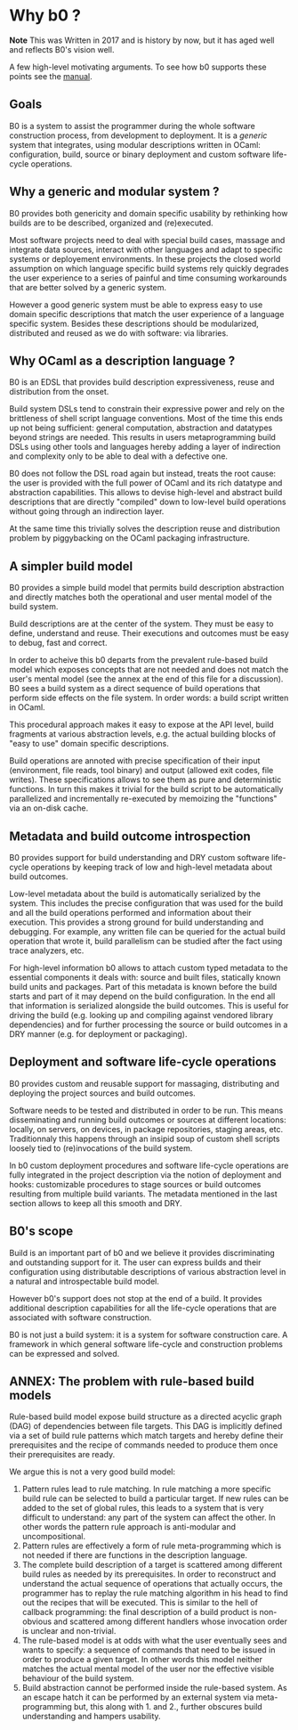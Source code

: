 # Why b0 ?

**Note** This was Written in 2017 and is history by now, but it has
aged well and reflects B0's vision well.

A few high-level motivating arguments. To see how b0 supports these
points see the [manual][manual].

[manual]: http://erratique.ch/software/b0/doc

## Goals

B0 is a system to assist the programmer during the whole software
construction process, from development to deployment. It is a
*generic* system that integrates, using modular descriptions written
in OCaml: configuration, build, source or binary deployment and custom
software life-cycle operations.

## Why a generic and modular system ?

B0 provides both genericity and domain specific usability by
rethinking how builds are to be described, organized and (re)executed.

Most software projects need to deal with special build cases, massage
and integrate data sources, interact with other languages and adapt to
specific systems or deployement environments. In these projects the
closed world assumption on which language specific build systems rely
quickly degrades the user experience to a series of painful and time
consuming workarounds that are better solved by a generic system.

However a good generic system must be able to express easy to use
domain specific descriptions that match the user experience of a
language specific system. Besides these descriptions should be
modularized, distributed and reused as we do with software: via
libraries.

## Why OCaml as a description language ?

B0 is an EDSL that provides build description expressiveness, reuse and
distribution from the onset.

Build system DSLs tend to constrain their expressive power and rely on
the brittleness of shell script language conventions. Most of the time
this ends up not being sufficient: general computation, abstraction
and datatypes beyond strings are needed. This results in users
metaprogramming build DSLs using other tools and languages hereby
adding a layer of indirection and complexity only to be able to deal
with a defective one.

B0 does not follow the DSL road again but instead, treats the root
cause: the user is provided with the full power of OCaml and its rich
datatype and abstraction capabilities. This allows to devise
high-level and abstract build descriptions that are directly
"compiled" down to low-level build operations without going through an
indirection layer.

At the same time this trivially solves the description reuse and
distribution problem by piggybacking on the OCaml packaging
infrastructure.

## A simpler build model

B0 provides a simple build model that permits build description
abstraction and directly matches both the operational and user mental
model of the build system.

Build descriptions are at the center of the system. They must be easy
to define, understand and reuse. Their executions and outcomes must be
easy to debug, fast and correct.

In order to acheive this b0 departs from the prevalent rule-based
build model which exposes concepts that are not needed and does not
match the user's mental model (see the annex at the end of this file
for a discussion). B0 sees a build system as a direct sequence of
build operations that perform side effects on the file system. In
order words: a build script written in OCaml.

This procedural approach makes it easy to expose at the API level,
build fragments at various abstraction levels, e.g. the actual
building blocks of "easy to use" domain specific descriptions.

Build operations are annoted with precise specification of their input
(environment, file reads, tool binary) and output (allowed exit codes,
file writes). These specifications allows to see them as pure and
deterministic functions. In turn this makes it trivial for the build
script to be automatically parallelized and incrementally re-executed
by memoizing the "functions" via an on-disk cache.

## Metadata and build outcome introspection

B0 provides support for build understanding and DRY custom software
life-cycle operations by keeping track of low and high-level metadata
about build outcomes.

Low-level metadata about the build is automatically serialized by the
system. This includes the precise configuration that was used for the
build and all the build operations performed and information about
their execution. This provides a strong ground for build understanding
and debugging. For example, any written file can be queried for the
actual build operation that wrote it, build parallelism can be studied
after the fact using trace analyzers, etc.

For high-level information b0 allows to attach custom typed metadata
to the essential components it deals with: source and built files,
statically known build units and packages. Part of this metadata is
known before the build starts and part of it may depend on the build
configuration. In the end all that information is serialized alongside
the build outcomes. This is useful for driving the build (e.g. looking
up and compiling against vendored library dependencies) and for
further processing the source or build outcomes in a DRY manner
(e.g. for deployment or packaging).

## Deployment and software life-cycle operations

B0 provides custom and reusable support for massaging, distributing
and deploying the project sources and build outcomes.

Software needs to be tested and distributed in order to be run. This
means disseminating and running build outcomes or sources at different
locations: locally, on servers, on devices, in package repositories,
staging areas, etc. Traditionnaly this happens through an insipid soup
of custom shell scripts loosely tied to (re)invocations of the build
system.

In b0 custom deployment procedures and software life-cycle operations
are fully integrated in the project description via the notion of
deployment and hooks: customizable procedures to stage sources or
build outcomes resulting from multiple build variants. The metadata
mentioned in the last section allows to keep all this smooth and DRY.

## B0's scope

Build is an important part of b0 and we believe it provides
discriminating and outstanding support for it. The user can express
builds and their configuration using distributable descriptions of
various abstraction level in a natural and introspectable build model.

However b0's support does not stop at the end of a build. It provides
additional description capabilities for all the life-cycle operations
that are associated with software construction.

B0 is not just a build system: it is a system for software
construction care. A framework in which general software life-cycle
and construction problems can be expressed and solved.

## ANNEX: The problem with rule-based build models

Rule-based build model expose build structure as a directed acyclic
graph (DAG) of dependencies between file targets. This DAG is
implicitly defined via a set of build rule patterns which match
targets and hereby define their prerequisites and the recipe of
commands needed to produce them once their prerequisites are ready.

We argue this is not a very good build model:

1. Pattern rules lead to rule matching. In rule matching a more
   specific build rule can be selected to build a particular
   target. If new rules can be added to the set of global rules, this
   leads to a system that is very difficult to understand: any part of
   the system can affect the other. In other words the pattern rule
   approach is anti-modular and uncompositional.
2. Pattern rules are effectively a form of rule meta-programming which
   is not needed if there are functions in the description language.
3. The complete build description of a target is scattered among
   different build rules as needed by its prerequisites. In order to
   reconstruct and understand the actual sequence of operations that
   actually occurs, the programmer has to replay the rule matching
   algorithm in his head to find out the recipes that will be
   executed. This is similar to the hell of callback programming: the
   final description of a build product is non-obvious and scattered
   among different handlers whose invocation order is unclear and
   non-trivial.
4. The rule-based model is at odds with what the user eventually sees
   and wants to specify: a sequence of commands that need to be issued
   in order to produce a given target. In other words this model
   neither matches the actual mental model of the user nor the
   effective visible behaviour of the build system.
5. Build abstraction cannot be performed inside the rule-based system.
   As an escape hatch it can be performed by an external system via
   meta-programming but, this along with 1. and 2., further obscures
   build understanding and hampers usability.

